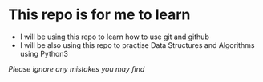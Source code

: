 # This repo is for me to learn
- I will be using this repo to learn how to use git and github
- I will be also using this repo to practise Data Structures and Algorithms using Python3



*Please ignore any mistakes you may find*
